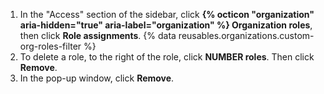 1. In the "Access" section of the sidebar, click **{% octicon "organization" aria-hidden="true" aria-label="organization" %} Organization roles**, then click **Role assignments**.
{% data reusables.organizations.custom-org-roles-filter %}
1. To delete a role, to the right of the role, click **NUMBER roles**. Then click **Remove**.
1. In the pop-up window, click **Remove**.
